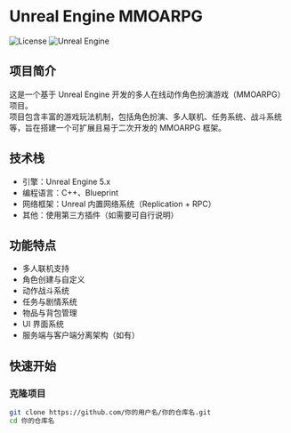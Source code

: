# Unreal Engine MMOARPG

![License](https://img.shields.io/badge/license-MIT-blue.svg)
![Unreal Engine](https://img.shields.io/badge/Engine-Unreal%20Engine%205.2-blueviolet)

## 项目简介

这是一个基于 Unreal Engine 开发的多人在线动作角色扮演游戏（MMOARPG）项目。  
项目包含丰富的游戏玩法机制，包括角色扮演、多人联机、任务系统、战斗系统等，旨在搭建一个可扩展且易于二次开发的 MMOARPG 框架。

## 技术栈

- 引擎：Unreal Engine 5.x  
- 编程语言：C++、Blueprint  
- 网络框架：Unreal 内置网络系统（Replication + RPC）  
- 其他：使用第三方插件（如需要可自行说明）

## 功能特点

- 多人联机支持  
- 角色创建与自定义  
- 动作战斗系统  
- 任务与剧情系统  
- 物品与背包管理  
- UI 界面系统  
- 服务端与客户端分离架构（如有）

## 快速开始

### 克隆项目

```bash
git clone https://github.com/你的用户名/你的仓库名.git
cd 你的仓库名
